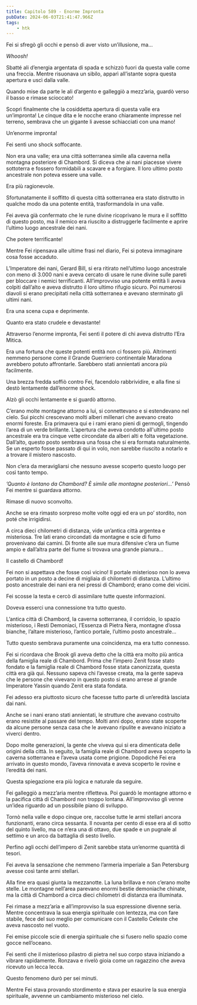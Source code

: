 ```yaml
---
title: Capitolo 589 - Enorme Impronta
pubDate: 2024-06-03T21:41:47.966Z
tags:
    - htk
---
```


Fei si sfregò gli occhi e pensò di aver visto un’illusione, ma…

<em>Whoosh!</em>

Sbatté ali d’energia argentata di spada e schizzò fuori da questa valle come una freccia. Mentre risuonava un sibilo, apparì all’istante sopra questa apertura e uscì dalla valle.

Quando mise da parte le ali d’argento e galleggiò a mezz’aria, guardò verso il basso e rimase scioccato!

Scoprì finalmente che la cosiddetta apertura di questa valle era un’impronta! Le cinque dita e le nocche erano chiaramente impresse nel terreno, sembrava che un gigante li avesse schiacciati con una mano!

Un’enorme impronta!

Fei sentì uno shock soffocante.

Non era una valle; era una città sotterranea simile alla caverna nella montagna posteriore di Chambord. Si diceva che ai nani piacesse vivere sottoterra e fossero formidabili a scavare e a forgiare. Il loro ultimo posto ancestrale non poteva essere una valle.

Era più ragionevole.

Sfortunatamente il soffitto di questa città sotterranea era stato distrutto in qualche modo da una potente entità, trasformandola in una valle.

Fei aveva già confermato che le rune divine ricoprivano le mura e il soffitto di questo posto, ma il nemico era riuscito a distruggerle facilmente e aprire l’ultimo luogo ancestrale dei nani.

Che potere terrificante!

Mentre Fei ripensava alle ultime frasi nel diario, Fei si poteva immaginare cosa fosse accaduto.

L’Imperatore dei nani, Gerard Bill, si era ritirato nell’ultimo luogo ancestrale con meno di 3.000 nani e aveva cercato di usare le rune divine sulle pareti per bloccare i nemici terrificanti. All’improvviso una potente entità li aveva colpiti dall’alto e aveva distrutto il loro ultimo rifugio sicuro. Poi numerosi diavoli si erano precipitati nella città sotterranea e avevano sterminato gli ultimi nani.

Era una scena cupa e deprimente.

Quanto era stato crudele e devastante!

Attraverso l’enorme impronta, Fei sentì il potere di chi aveva distrutto l’Era Mitica.

Era una fortuna che queste potenti entità non ci fossero più. Altrimenti nemmeno persone come il Grande Guerriero continentale Maradona avrebbero potuto affrontarle. Sarebbero stati annientati ancora più facilmente.

Una brezza fredda soffiò contro Fei, facendolo rabbrividire, e alla fine si destò lentamente dall’enorme shock.

Alzò gli occhi lentamente e si guardò attorno.

C’erano molte montagne attorno a lui, si connettevano e si estendevano nel cielo. Sui picchi crescevano molti alberi millenari che avevano creato enormi foreste. Era primavera qui e i rami erano pieni di germogli, tingendo l’area di un verde brillante. L’apertura che aveva condotto all'ultimo posto ancestrale era tra cinque vette circondate da alberi alti e folta vegetazione. Dall’alto, questo posto sembrava una fossa che si era formata naturalmente. Se un esperto fosse passato di qui in volo, non sarebbe riuscito a notarlo e a trovare il mistero nascosto.

Non c’era da meravigliarsi che nessuno avesse scoperto questo luogo per così tanto tempo.

<em>’Quanto è lontano da Chambord? È simile alle montagne posteriori…’</em> Pensò Fei mentre si guardava attorno.

Rimase di nuovo sconvolto.

Anche se era rimasto sorpreso molte volte oggi ed era un po’ stordito, non poté che irrigidirsi.

A circa dieci chilometri di distanza, vide un’antica città argentea e misteriosa. Tre lati erano circondati da montagne e scie di fumo provenivano dai camini. Di fronte alle sue mura difensive c’era un fiume ampio e dall’altra parte del fiume si trovava una grande pianura…

Il castello di Chambord!

Fei non si aspettava che fosse così vicino! Il portale misterioso non lo aveva portato in un posto a decine di migliaia di chilometri di distanza. L’ultimo posto ancestrale dei nani era nei pressi di Chambord; erano come dei vicini.

Fei scosse la testa e cercò di assimilare tutte queste informazioni.

Doveva esserci una connessione tra tutto questo.

L’antica città di Chambord, la caverna sotterranea, il corridoio, lo spazio misterioso, i Resti Demoniaci, l’Essenza di Pietra Nera, montagne d’ossa bianche, l’altare misterioso, l’antico portale, l’ultimo posto ancestrale…

Tutto questo sembrava puramente una coincidenza, ma era tutto connesso.

Fei si ricordava che Brook gli aveva detto che la città era molto più antica della famiglia reale di Chambord. Prima che l’impero Zenit fosse stato fondato e la famiglia reale di Chambord fosse stata canonizzata, questa città era già qui. Nessuno sapeva chi l’avesse creata, ma la gente sapeva che le persone che vivevano in questo posto si erano arrese al grande Imperatore Yassin quando Zenit era stata fondata.

Fei adesso era piuttosto sicuro che facesse tutto parte di un’eredità lasciata dai nani.

Anche se i nani erano stati annientati, le strutture che avevano costruito erano resistite al passare del tempo. Molti anni dopo, erano state scoperte da alcune persone senza casa che le avevano ripulite e avevano iniziato a viverci dentro.

Dopo molte generazioni, la gente che viveva qui si era dimenticata delle origini della città. In seguito, la famiglia reale di Chambord aveva scoperto la caverna sotterranea e l’aveva usata come prigione. Dopodiché Fei era arrivato in questo mondo, l’aveva rinnovata e aveva scoperto le rovine e l’eredità dei nani.

Questa spiegazione era più logica e naturale da seguire.

Fei galleggiò a mezz’aria mentre rifletteva. Poi guardò le montagne attorno e la pacifica città di Chambord non troppo lontana. All’improvviso gli venne un’idea riguardo ad un possibile piano di sviluppo.

Tornò nella valle e dopo cinque ore, raccolse tutte le armi stellari ancora funzionanti, erano circa sessanta. Il novanta per cento di esse era al di sotto del quinto livello, ma ce n’era una di ottavo, due spade e un pugnale al settimo e un arco da battaglia di sesto livello.

Perfino agli occhi dell’impero di Zenit sarebbe stata un’enorme quantità di tesori.

Fei aveva la sensazione che nemmeno l’armeria imperiale a San Petersburg avesse così tante armi stellari.

Alla fine era quasi giunta la mezzanotte. La luna brillava e non c’erano molte stelle. Le montagne nell’area parevano enormi bestie demoniache chinate, ma la città di Chambord a circa dieci chilometri di distanza era illuminata.

Fei rimase a mezz’aria e all’improvviso la sua espressione divenne seria. Mentre concentrava la sua energia spirituale con lentezza, ma con fare stabile, fece del suo meglio per comunicare con il Castello Celeste che aveva nascosto nel vuoto.

Fei emise piccole scie di energia spirituale che si fusero nello spazio come gocce nell’oceano.

Fei sentì che il misterioso pilastro di pietra nel suo corpo stava iniziando a vibrare rapidamente. Ronzava e rivelò gioia come un ragazzino che aveva ricevuto un lecca lecca.

Questo fenomeno durò per sei minuti.

Mentre Fei stava provando stordimento e stava per esaurire la sua energia spirituale, avvenne un cambiamento misterioso nel cielo.




